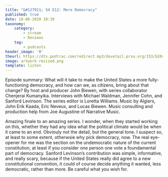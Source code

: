 ```yaml
---
title: "&#127911; S4 E12: More Democracy"
published: true
date: 18-06-2020 10:39
taxonomy:
    category:
        - stream
        - Reviews
    tag:
        - podcasts
header_image: '0'
theurl: https://dts.podtrac.com/redirect.mp3/dovetail.prxu.org/153/b20aecf1-0051-42e0-9db6-8f1e22d11112/S4E12_PartA.mp3
image: artwork-resized.png
template: listen
--- 
```

Episode summary: What will it take to make the United States a more fully-functioning democracy, and how can we, as citizens, bring about that change? By host and producer John Biewen, with series collaborator Chenjerai Kumanyika. Interviews with Michael Waldman, Jennifer Cohn, and Sanford Levinson. The series editor is Loretta Williams. Music by Algiers, John Erik Kaada, Eric Neveux, and Lucas Biewen. Music consulting and production help from Joe Augustine of Narrative Music.

Amazing finale to an amazing series. I wonder, when they started working on this, whether they had any idea what the political climate would be when it came to an end. Obviouly not the detail, but the general tone. I suspect so, at least to some extent, otherwsie why pick democracy, now. The real eye-opener for me was the section on the undemocratic nature of the current constitution, at least if you consider one person one vote a foundamental part of democracy. Sanford Levinson’s contribution was simple, informative, and really scary, because if the United States really did agree to a new constitutional convention, it could of course decide anything it wanted, less democratic, rather than more. Be careful what you wish for.
